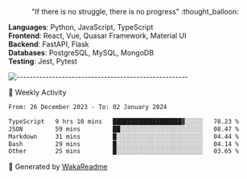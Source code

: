 <p align="center"> 
  "If there is no struggle, there is no progress" :thought_balloon:
</p>

<p align="left">
  <strong>Languages</strong>: Python, JavaScript, TypeScript<br>
  <strong>Frontend</strong>: React, Vue, Quasar Framework, Material UI<br>
  <strong>Backend</strong>: FastAPI, Flask<br>
  <strong>Databases</strong>: PostgreSQL, MySQL, MongoDB<br>
  <strong>Testing</strong>: Jest, Pytest<br>
</p>

![-----------------------------------------------------](https://raw.githubusercontent.com/andreasbm/readme/master/assets/lines/vintage.png)

🎯 Weekly Activity

<!--START_SECTION:waka-->

```txt
From: 26 December 2023 - To: 02 January 2024

TypeScript   9 hrs 10 mins   ███████████████████▓░░░░░   78.23 %
JSON         59 mins         ██░░░░░░░░░░░░░░░░░░░░░░░   08.47 %
Markdown     31 mins         █░░░░░░░░░░░░░░░░░░░░░░░░   04.44 %
Bash         29 mins         █░░░░░░░░░░░░░░░░░░░░░░░░   04.14 %
Other        25 mins         █░░░░░░░░░░░░░░░░░░░░░░░░   03.65 %
```

<!--END_SECTION:waka-->


🚀 Generated by [WakaReadme](https://github.com/athul/waka-readme)
